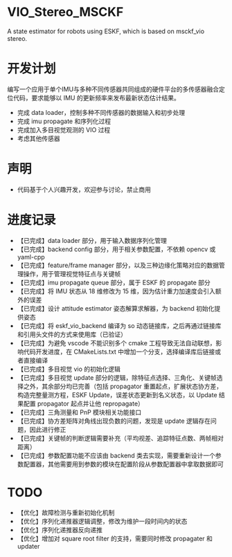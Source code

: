 # VIO_Stereo_MSCKF
A state estimator for robots using ESKF, which is based on msckf_vio stereo.

# 开发计划
编写一个应用于单个IMU与多种不同传感器共同组成的硬件平台的多传感器融合定位代码，要求能够以 IMU 的更新频率来发布最新状态估计结果。
+ 完成 data loader，控制多种不同传感器的数据输入和初步处理
+ 完成 imu propagate 和序列化过程
+ 完成加入多目视觉观测的 VIO 过程
+ 考虑其他传感器

# 声明
+ 代码基于个人兴趣开发，欢迎参与讨论，禁止商用

# 进度记录
+ 【已完成】data loader 部分，用于输入数据序列化管理
+ 【已完成】backend config 部分，用于相关参数配置，不依赖 opencv 或 yaml-cpp
+ 【已完成】feature/frame manager 部分，以及三种边缘化策略对应的数据管理操作，用于管理视觉特征点与关键帧
+ 【已完成】imu propagate queue 部分，属于 ESKF 的 propagate 部分
+ 【已完成】将 IMU 状态从 18 维修改为 15 维，因为估计重力加速度会引入额外的误差
+ 【已完成】设计 attitude estimator 姿态解算求解器，为 backend 初始化提供姿态
+ 【已完成】将 eskf_vio_backend 编译为 so 动态链接库，之后再通过链接库和引用头文件的方式来使用库（已验证）
+ 【已完成】为避免 vscode 不能识别多个 cmake 工程导致无法自动联想，影响代码开发进度，在 CMakeLists.txt 中增加一个分支，选择编译库后链接或者直接编译
+ 【已完成】多目视觉 vio 的初始化逻辑
+ 【已完成】多目视觉 update 部分的逻辑，除特征点选择、三角化、关键帧选择之外，其余部分均已完善（包括 propagator 重置起点，扩展状态协方差，构造完整量测方程，ESKF Update，误差状态更新到名义状态，以 Update 结果配置 propagator 起点并让他 repropagate）
+ 【已完成】三角测量和 PnP 模块相关功能接口
+ 【已完成】协方差矩阵对角线出现负数的问题，发现是 update 逻辑存在问题，因此进行修正
+ 【已完成】关键帧的判断逻辑需要补充（平均视差、追踪特征点数、两帧相对距离）
+ 【已完成】参数配置功能不应该由 backend 类去实现，需要重新设计一个参数配置器，其他需要用到参数的模块在配置阶段从参数配置器中拿取数据即可

# TODO
+ 【优化】故障检测与重新初始化机制
+ 【优化】序列化递推器逻辑调整，修改为维护一段时间内的状态
+ 【优化】序列化递推器反向递推
+ 【优化】增加对 square root filter 的支持，需要同时修改 propagater 和 updater
